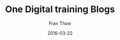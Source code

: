 ---
layout: post
date: 2016-03-22
author: Fran Thow
authorlink: 
title: One Digital training Blogs
excerpt: Stirlingshire
tags: digital
image: 
---